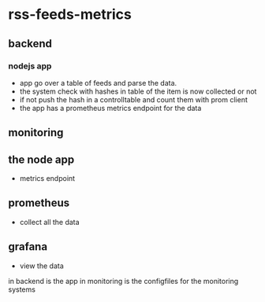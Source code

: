# rss-feeds-metrics

## backend

### nodejs app 
- app go over a table of feeds and parse the data.
- the system check with hashes in table of the item is now collected or not
- if not push the hash in a controlltable and count them with prom client
- the app has a prometheus metrics endpoint for the data

## monitoring

## the node app
- metrics endpoint

## prometheus
- collect all the data

## grafana
- view the data

in backend is the app
in monitoring is the configfiles for the monitoring systems
